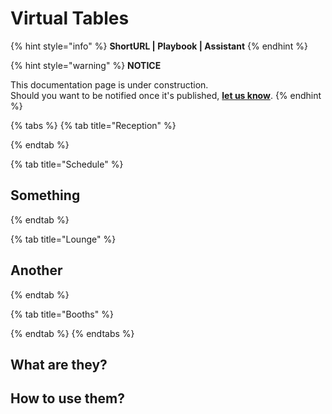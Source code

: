 # Virtual Tables

{% hint style="info" %}
**ShortURL | Playbook | Assistant**
{% endhint %}





{% hint style="warning" %}
**NOTICE**

This documentation page is under construction.\
Should you want to be notified once it's published, [**let us know**](https://tiof.click/TIOFTarianUpdatesService).
{% endhint %}

{% tabs %}
{% tab title="Reception" %}

{% endtab %}

{% tab title="Schedule" %}
## Something


{% endtab %}

{% tab title="Lounge" %}
## Another
{% endtab %}

{% tab title="Booths" %}

{% endtab %}
{% endtabs %}

## What are they?





## How to use them?


